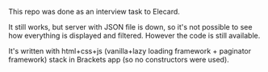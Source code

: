 This repo was done as an interview task to Elecard.

It still works, but server with JSON file is down, so it's not possible to see how everything is displayed and filtered. However the code is still available.

It's written with html+css+js (vanilla+lazy loading framework + paginator framework) stack in Brackets app (so no constructors were used).
